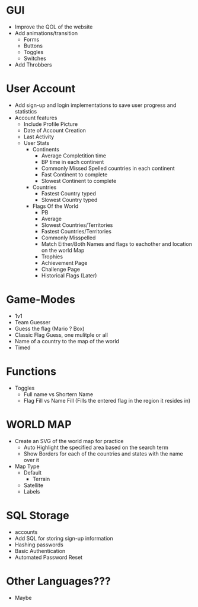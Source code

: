 # GUI
- Improve the QOL of the website
- Add animations/transition
  * Forms
  * Buttons
  * Toggles
  * Switches
- Add Throbbers

# User Account
- Add sign-up and login implementations to save user progress and statistics
- Account features
  * Include Profile Picture
  * Date of Account Creation
  * Last Activity
  * User Stats
    * Continents
      * Average Completition time
      * BP time in each continent
      * Commonly Missed Spelled countries in each continent
      * Fast Continent to complete
      * Slowest Continent to complete
    * Countries
      * Fastest Country typed
      * Slowest Country typed
    * Flags Of the World
      * PB
      * Average
      * Slowest Countries/Territories
      * Fastest Countries/Territories
      * Commonly Misspelled
      * Match Either/Both Names and flags to eachother and location on the world Map
      * Trophies
      * Achievement Page
      * Challenge Page
      * Historical Flags (Later)

# Game-Modes
- 1v1
- Team Guesser
- Guess the flag (Mario ? Box)
- Classic Flag Guess, one mulitple or all 
- Name of a country to the map of the world
- Timed

# Functions
- Toggles
  * Full name vs Shortern Name 
  * Flag Fill vs Name Fill (Fills the entered flag in the region it resides in)

# WORLD MAP
- Create an SVG of the world map for practice   
  * Auto Highlight the specified area based on the search term 
  * Show Borders for each of the countries and states with the name over it
- Map Type
  * Default
    * Terrain
  * Satellite
  * Labels

# SQL Storage
- accounts
- Add SQL for storing sign-up information
- Hashing passwords
- Basic Authentication
- Automated Password Reset 

# Other Languages???
- Maybe